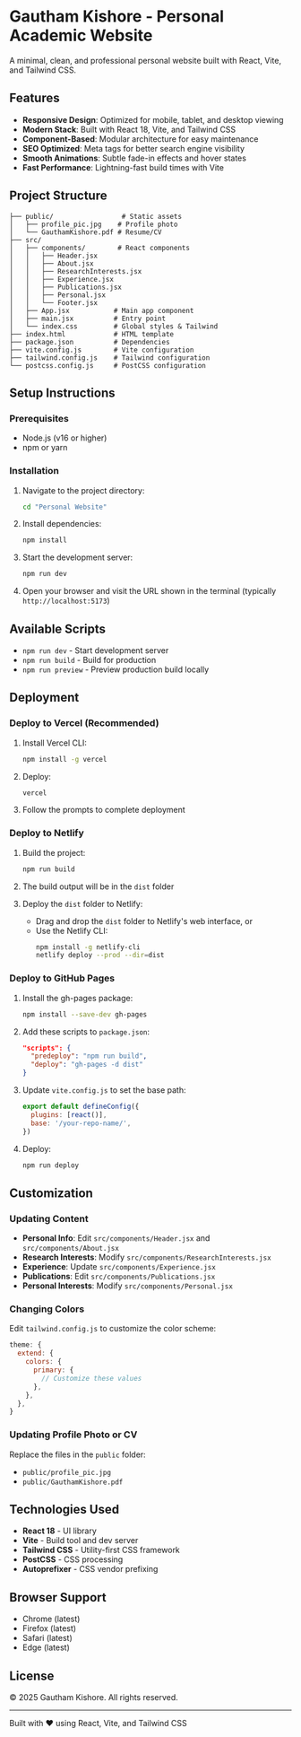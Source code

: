 # Gautham Kishore - Personal Academic Website

A minimal, clean, and professional personal website built with React, Vite, and Tailwind CSS.

## Features

- **Responsive Design**: Optimized for mobile, tablet, and desktop viewing
- **Modern Stack**: Built with React 18, Vite, and Tailwind CSS
- **Component-Based**: Modular architecture for easy maintenance
- **SEO Optimized**: Meta tags for better search engine visibility
- **Smooth Animations**: Subtle fade-in effects and hover states
- **Fast Performance**: Lightning-fast build times with Vite

## Project Structure

```
├── public/                 # Static assets
│   ├── profile_pic.jpg    # Profile photo
│   └── GauthamKishore.pdf # Resume/CV
├── src/
│   ├── components/        # React components
│   │   ├── Header.jsx
│   │   ├── About.jsx
│   │   ├── ResearchInterests.jsx
│   │   ├── Experience.jsx
│   │   ├── Publications.jsx
│   │   ├── Personal.jsx
│   │   └── Footer.jsx
│   ├── App.jsx           # Main app component
│   ├── main.jsx          # Entry point
│   └── index.css         # Global styles & Tailwind
├── index.html            # HTML template
├── package.json          # Dependencies
├── vite.config.js        # Vite configuration
├── tailwind.config.js    # Tailwind configuration
└── postcss.config.js     # PostCSS configuration
```

## Setup Instructions

### Prerequisites

- Node.js (v16 or higher)
- npm or yarn

### Installation

1. Navigate to the project directory:
   ```bash
   cd "Personal Website"
   ```

2. Install dependencies:
   ```bash
   npm install
   ```

3. Start the development server:
   ```bash
   npm run dev
   ```

4. Open your browser and visit the URL shown in the terminal (typically `http://localhost:5173`)

## Available Scripts

- `npm run dev` - Start development server
- `npm run build` - Build for production
- `npm run preview` - Preview production build locally

## Deployment

### Deploy to Vercel (Recommended)

1. Install Vercel CLI:
   ```bash
   npm install -g vercel
   ```

2. Deploy:
   ```bash
   vercel
   ```

3. Follow the prompts to complete deployment

### Deploy to Netlify

1. Build the project:
   ```bash
   npm run build
   ```

2. The build output will be in the `dist` folder

3. Deploy the `dist` folder to Netlify:
   - Drag and drop the `dist` folder to Netlify's web interface, or
   - Use the Netlify CLI:
     ```bash
     npm install -g netlify-cli
     netlify deploy --prod --dir=dist
     ```

### Deploy to GitHub Pages

1. Install the gh-pages package:
   ```bash
   npm install --save-dev gh-pages
   ```

2. Add these scripts to `package.json`:
   ```json
   "scripts": {
     "predeploy": "npm run build",
     "deploy": "gh-pages -d dist"
   }
   ```

3. Update `vite.config.js` to set the base path:
   ```js
   export default defineConfig({
     plugins: [react()],
     base: '/your-repo-name/',
   })
   ```

4. Deploy:
   ```bash
   npm run deploy
   ```

## Customization

### Updating Content

- **Personal Info**: Edit `src/components/Header.jsx` and `src/components/About.jsx`
- **Research Interests**: Modify `src/components/ResearchInterests.jsx`
- **Experience**: Update `src/components/Experience.jsx`
- **Publications**: Edit `src/components/Publications.jsx`
- **Personal Interests**: Modify `src/components/Personal.jsx`

### Changing Colors

Edit `tailwind.config.js` to customize the color scheme:

```js
theme: {
  extend: {
    colors: {
      primary: {
        // Customize these values
      },
    },
  },
}
```

### Updating Profile Photo or CV

Replace the files in the `public` folder:
- `public/profile_pic.jpg`
- `public/GauthamKishore.pdf`

## Technologies Used

- **React 18** - UI library
- **Vite** - Build tool and dev server
- **Tailwind CSS** - Utility-first CSS framework
- **PostCSS** - CSS processing
- **Autoprefixer** - CSS vendor prefixing

## Browser Support

- Chrome (latest)
- Firefox (latest)
- Safari (latest)
- Edge (latest)

## License

© 2025 Gautham Kishore. All rights reserved.

---

Built with ❤️ using React, Vite, and Tailwind CSS
